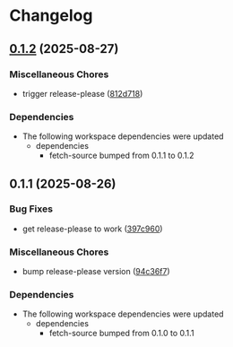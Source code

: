 # Changelog

## [0.1.2](https://github.com/adamtuft/cargo-fetch-source/compare/cargo-fetch-source-v0.1.1...cargo-fetch-source-v0.1.2) (2025-08-27)


### Miscellaneous Chores

* trigger release-please ([812d718](https://github.com/adamtuft/cargo-fetch-source/commit/812d7186f96bc3c0c761a9e571a22c12e20af7b8))


### Dependencies

* The following workspace dependencies were updated
  * dependencies
    * fetch-source bumped from 0.1.1 to 0.1.2

## 0.1.1 (2025-08-26)


### Bug Fixes

* get release-please to work ([397c960](https://github.com/adamtuft/cargo-fetch-source/commit/397c960374f55769c128c7772630a839a29c90f8))


### Miscellaneous Chores

* bump release-please version ([94c36f7](https://github.com/adamtuft/cargo-fetch-source/commit/94c36f77c2ace33ba88ad1f42251e54e0f3309da))


### Dependencies

* The following workspace dependencies were updated
  * dependencies
    * fetch-source bumped from 0.1.0 to 0.1.1
